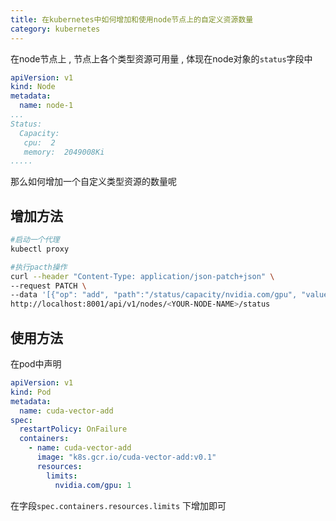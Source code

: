 ```yaml
---
title: 在kubernetes中如何增加和使用node节点上的自定义资源数量
category: kubernetes
---
```


在node节点上 , 节点上各个类型资源可用量 , 体现在node对象的`status`字段中 

```yaml
apiVersion: v1
kind: Node
metadata:
  name: node-1
...
Status:
  Capacity:
   cpu:  2
   memory:  2049008Ki
.....
```

那么如何增加一个自定义类型资源的数量呢 

## 增加方法

```bash
#启动一个代理
kubectl proxy

#执行pacth操作
curl --header "Content-Type: application/json-patch+json" \
--request PATCH \
--data '[{"op": "add", "path":"/status/capacity/nvidia.com/gpu", "value": "1"}]' \
http://localhost:8001/api/v1/nodes/<YOUR-NODE-NAME>/status

```

## 使用方法

在pod中声明

```yaml
apiVersion: v1
kind: Pod
metadata:
  name: cuda-vector-add
spec:
  restartPolicy: OnFailure
  containers:
    - name: cuda-vector-add
      image: "k8s.gcr.io/cuda-vector-add:v0.1"
      resources:
        limits:
          nvidia.com/gpu: 1

```

在字段`spec.containers.resources.limits` 下增加即可